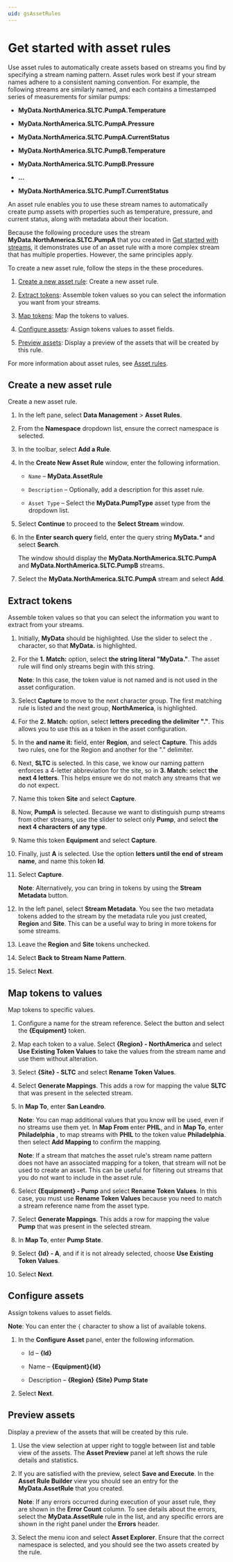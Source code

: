 ```yaml
---
uid: gsAssetRules
---
```


# Get started with asset rules

Use asset rules to automatically create assets based on streams you find by specifying a stream naming pattern. Asset rules work best if your stream names adhere to a consistent naming convention. For example, the following streams are similarly named, and each contains a timestamped series of measurements for similar pumps:

- **MyData.NorthAmerica.SLTC.PumpA.Temperature**

- **MyData.NorthAmerica.SLTC.PumpA.Pressure**

- **MyData.NorthAmerica.SLTC.PumpA.CurrentStatus**

- **MyData.NorthAmerica.SLTC.PumpB.Temperature**

- **MyData.NorthAmerica.SLTC.PumpB.Pressure**

- **...**

- **MyData.NorthAmerica.SLTC.PumpT.CurrentStatus**

An asset rule enables you to use these stream names to automatically create pump assets with properties such as temperature, pressure, and current status, along with metadata about their location.

Because the following procedure uses the stream **MyData.NorthAmerica.SLTC.PumpA** that you created in  [Get started with streams](xref:gsStreams), it demonstrates use of an asset rule with a more complex stream that has multiple properties. However, the same principles apply.

To create a new asset rule, follow the steps in the these procedures.

1. [Create a new asset rule](#create-a-new-asset-rule): Create a new asset rule.

2. [Extract tokens](#extract-tokens): Assemble token values so you can select the information you want from your streams.

3. [Map tokens](#map-tokens-to-values): Map the tokens to values.

4. [Configure assets](#configure-assets): Assign tokens values to asset fields.

5. [Preview assets](#preview-assets): Display a preview of the assets that will be created by this rule.

For more information about asset rules, see [Asset rules](xref:ccAssetRules).

## Create a new asset rule

Create a new asset rule.

1. In the left pane, select  **Data Management** > **Asset Rules**.

1. From the **Namespace** dropdown list, ensure the correct namespace is selected.

1. In the toolbar, select **Add a Rule**.

1. In the **Create New Asset Rule** window, enter the following information.

   - `Name` &ndash; **MyData.AssetRule**

   - `Description` &ndash; Optionally, add a description for this asset rule.

   - `Asset Type` &ndash; Select the **MyData.PumpType** asset type from the dropdown list.

1. Select **Continue** to proceed to the **Select Stream** window.

1. In the **Enter search query** field, enter the query string **MyData._*_** and select **Search**.

   The window should display the **MyData.NorthAmerica.SLTC.PumpA** and **MyData.NorthAmerica.SLTC.PumpB** streams.

1. Select the **MyData.NorthAmerica.SLTC.PumpA** stream and select **Add**.

## Extract tokens

Assemble token values so that you can select the information you want to extract from your streams.

1. Initially, **MyData** should be highlighted. Use the slider to select the `.` character, so that **MyData.** is highlighted.

1. For the **1. Match:** option, select **the string literal "MyData."**. The asset rule will find only streams begin with this string.

   **Note**:  In this case, the token value is not named and is not used in the asset configuration.

1. Select **Capture** to move to the next character group. The first matching rule is listed and the next group, **NorthAmerica**, is highlighted.

1. For the **2. Match:** option, select **letters preceding the delimiter "."**. This allows you to use this as a token in the asset configuration.

1. In the **and name it:** field, enter **Region**, and select **Capture**. This adds two rules, one for the Region and another for the "." delimiter.

1. Next, **SLTC** is selected. In this case, we know our naming pattern enforces a 4-letter abbreviation for the site, so in **3. Match:** select **the next 4 letters**. This helps ensure we do not match any streams that we do not expect.

1. Name this token **Site** and select **Capture**.

1. Now, **PumpA** is selected. Because we want to distinguish pump streams from other streams, use the slider to select only **Pump**, and select **the next 4 characters of any type**.

1. Name this token **Equipment** and select **Capture**.

1. Finally, just **A** is selected. Use the option **letters until the end of stream name**, and name this token **Id**.

1. Select **Capture**.

   **Note**: Alternatively, you can bring in tokens by using the **Stream Metadata** button.

1. In the left panel, select **Stream Metadata**. You see the two metadata tokens added to the stream by the metadata rule you just created, **Region** and **Site**. This can be a useful way to bring in more tokens for some streams.

1. Leave the **Region** and **Site** tokens unchecked.

1. Select **Back to Stream Name Pattern**.

1. Select **Next**.

## Map tokens to values

Map tokens to specific values.

1. Configure a name for the stream reference. Select the button and select the **{Equipment}** token.

1. Map each token to a value. Select **{Region} - NorthAmerica** and select **Use Existing Token Values** to take the values from the stream name and use them without alteration.

1. Select **{Site} - SLTC** and select **Rename Token Values**.

1. Select **Generate Mappings**. This adds a row for mapping the value **SLTC** that was present in the selected stream.

1. In **Map To**, enter **San Leandro**.

   **Note**: You can map additional values that you know will be used, even if no streams use them yet. In **Map From** enter **PHIL**, and in **Map To**, enter **Philadelphia** , to map streams with **PHIL** to the token value **Philadelphia**. then select **Add Mapping** to confirm the mapping.

   **Note**: If a stream that matches the asset rule's stream name pattern does not have an associated mapping for a token, that stream will not be used to create an asset. This can be useful for filtering out streams that you do not want to include in the asset rule.

1. Select **{Equipment} - Pump** and select **Rename Token Values**. In this case, you must use **Rename Token Values** because you need to match a stream reference name from the asset type.

1. Select **Generate Mappings**. This adds a row for mapping the value **Pump** that was present in the selected stream.

1. In **Map To**, enter **Pump State**.

1. Select **{Id} - A**, and if it is not already selected, choose **Use Existing Token Values**.

1. Select **Next**.

## Configure assets

Assign tokens values to asset fields.

**Note**: You can enter  the `{` character to show a list of available tokens.

1. In the **Configure Asset** panel, enter the following information.

   - Id &ndash; **{Id}**

   - Name &ndash; **{Equipment}{Id}**

   - Description &ndash; **{Region} {Site} Pump State**

1. Select  **Next**.

## Preview assets

Display a preview of the assets that will be created by this rule.

1. Use the view selection at upper right to toggle between list and table view of the assets. The **Asset Preview** panel at left shows the rule details and statistics.

1. If you are satisfied with the preview, select **Save and Execute**. In the **Asset Rule Builder** view you should see an entry for the **MyData.AssetRule** that you created.

   **Note**: If any errors occurred during execution of your asset rule, they are shown in the **Error Count** column. To see details about the errors, select the **MyData.AssetRule** rule in the list, and any specific errors are shown in the right panel under the **Errors** header.

1. Select the menu icon and select **Asset Explorer**. Ensure that the correct namespace is selected, and you should see the two assets created by the rule.
